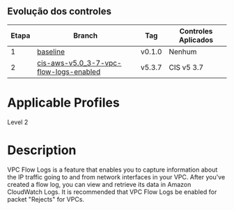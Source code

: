 ## Evolução dos controles

| Etapa | Branch | Tag | Controles Aplicados |
|-------|--------|-----|---------------------|
| 1     | [baseline](https://github.com/pmmenezes/repo/tree/baseline) | v0.1.0 | Nenhum |
| 2     | [cis-aws-v5.0_3-7-vpc-flow-logs-enabled](https://github.com/pmmenezes/repo/tree/cis-aws-v5.0_3-7-vpc-flow-logs-enabled) | v5.3.7 | CIS v5 3.7 |



# Applicable Profiles
Level 2
# Description
VPC Flow Logs is a feature that enables you to capture information about the IP traffic going to and from network interfaces in your VPC. After you've created a flow log, you can view and retrieve its data in Amazon CloudWatch Logs. It is recommended that VPC Flow Logs be enabled for packet "Rejects" for VPCs.
